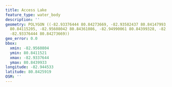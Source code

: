 ```yaml
---
title: Access Lake
feature_type: water_body
description: ''
geometry: POLYGON ((-82.93376444 80.84273669, -82.93582437 80.84147993, -82.94749735
  80.84115205, -82.95608042 80.84361086, -82.94990061 80.84399328, -82.94234751 80.84366549,
  -82.93376444 80.84273669))
geo_error: 0.0
bbox:
  xmin: -82.9560804
  ymin: 80.8411521
  xmax: -82.9337644
  ymax: 80.8439933
longitude: -82.944533
latitude: 80.8425919
OSM: ''
---
```

